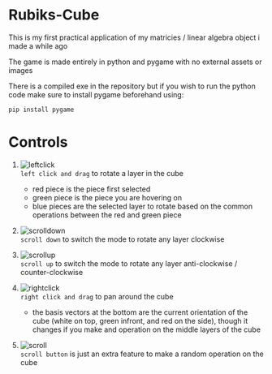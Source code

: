 # Rubiks-Cube
This is my first practical application of my matricies / linear algebra object i made a while ago

The game is made entirely in python and pygame with no external assets or images

There is a compiled exe in the repository but if you wish to run the python code make sure to install pygame beforehand using:
```bash
pip install pygame
```

# Controls
1. ![leftclick](https://github.com/omar-elsherbiny/Rubiks-Cube/assets/137009632/72b8a47a-5e4f-419b-a802-23d1ef74e625)<br>`left click and drag` to rotate a layer in the cube
    - red piece is the piece first selected
    - green piece is the piece you are hovering on
    - blue pieces are the selected layer to rotate based on the common operations between the red and green piece

3. ![scrolldown](https://github.com/omar-elsherbiny/Rubiks-Cube/assets/137009632/1ee3b262-4ec0-4af4-b903-a40dfe4bfcb7)<br>`scroll down` to switch the mode to rotate any layer clockwise

4. ![scrollup](https://github.com/omar-elsherbiny/Rubiks-Cube/assets/137009632/4c0f4451-d1e9-4671-b1f8-a51a2b20d0e1)<br>`scroll up` to switch the mode to rotate any layer anti-clockwise / counter-clockwise

5. ![rightclick](https://github.com/omar-elsherbiny/Rubiks-Cube/assets/137009632/a8090461-aace-4e79-84f1-e4a0968f347c)<br>`right click and drag` to pan around the cube
    - the basis vectors at the bottom are the current orientation of the cube 
    (white on top, green infront, and red on the side), though it changes if you make and operation on the middle layers of the cube

6. ![scroll](https://github.com/omar-elsherbiny/Rubiks-Cube/assets/137009632/7b9435fa-ecc9-4f81-9d35-50c618287e07)<br>`scroll button` is just an extra feature to make a random operation on the cube
